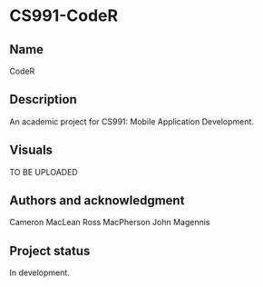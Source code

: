 # CS991-CodeR


## Name
CodeR

## Description
An academic project for CS991: Mobile Application Development. 

## Visuals
TO BE UPLOADED

## Authors and acknowledgment
Cameron MacLean 
Ross MacPherson
John Magennis

## Project status
In development.
